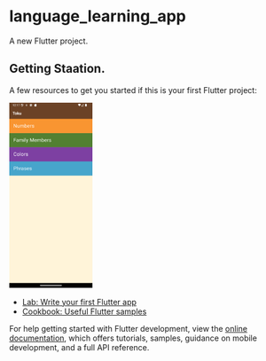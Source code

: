 # language_learning_app

A new Flutter project.

## Getting Staation.

A few resources to get you started if this is your first Flutter project:

<img src="Screenshot_1729199873.png" alt="Toku App" width="150"/>

- [Lab: Write your first Flutter app](https://docs.flutter.dev/get-started/codelab)
- [Cookbook: Useful Flutter samples](https://docs.flutter.dev/cookbook)

For help getting started with Flutter development, view the
[online documentation](https://docs.flutter.dev/), which offers tutorials,
samples, guidance on mobile development, and a full API reference.
